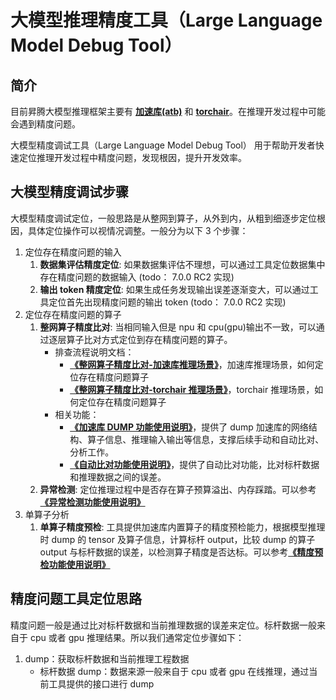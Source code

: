 # 大模型推理精度工具（Large Language Model Debug Tool）

## 简介

目前昇腾大模型推理框架主要有 [**加速库(atb)**](../glossary/README.md#at-Ascend-Transformer-Boost) 和 [**torchair**](../glossary/README.md#torchairtorch-图模式)。在推理开发过程中可能会遇到精度问题。

大模型精度调试工具（Large Language Model Debug Tool） 用于帮助开发者快速定位推理开发过程中精度问题，发现根因，提升开发效率。

## 大模型精度调试步骤

大模型精度调试定位，一般思路是从整网到算子，从外到内，从粗到细逐步定位根因，具体定位操作可以视情况调整。一般分为以下 3 个步骤：

1. 定位存在精度问题的输入
   1. **数据集评估精度定位**: 如果数据集评估不理想，可以通过工具定位数据集中存在精度问题的数据输入 (todo： 7.0.0 RC2 实现)
   2. **输出 token 精度定位**: 如果生成任务发现输出误差逐渐变大，可以通过工具定位首先出现精度问题的输出 token (todo： 7.0.0 RC2 实现)
2. 定位存在精度问题的算子
   1. **整网算子精度比对**: 当相同输入但是 npu 和 cpu(gpu)输出不一致，可以通过逐层算子比对方式定位到存在精度问题的算子。
      - 排查流程说明文档：
        - [**《整网算子精度比对-加速库推理场景》**](./整网算子精度比对-加速库推理场景.md)，加速库推理场景，如何定位存在精度问题算子
        - [**《整网算子精度比对-torchair 推理场景》**](./整网算子精度比对-torchair推理场景.md)，torchair 推理场景，如何定位存在精度问题算子
      - 相关功能：
        - [**《加速库 DUMP 功能使用说明》**](./加速库DUMP功能使用说明.md)，提供了 dump 加速库的网络结构、算子信息、推理输入输出等信息，支撑后续手动和自动比对、分析工作。
        - [**《自动比对功能使用说明》**](./自动比对功能使用说明.md)，提供了自动比对功能，比对标杆数据和推理数据之间的误差。
   2. **异常检测**: 定位推理过程中是否存在算子预算溢出、内存踩踏。可以参考[**《异常检测功能使用说明》**](异常检测功能使用说明.md)
3. 单算子分析
   1. **单算子精度预检**: 工具提供加速库内置算子的精度预检能力，根据模型推理时 dump 的 tensor 及算子信息，计算标杆 output，比较 dump 的算子 output 与标杆数据的误差，以检测算子精度是否达标。可以参考[**《精度预检功能使用说明》**](精度预检功能使用说明.md)

## 精度问题工具定位思路

精度问题一般是通过比对标杆数据和当前推理数据的误差来定位。标杆数据一般来自于 cpu 或者 gpu 推理结果。所以我们通常定位步骤如下：

1. dump：获取标杆数据和当前推理工程数据
   - 标杆数据 dump：数据来源一般来自于 cpu 或者 gpu 在线推理，通过当前工具提供的接口进行 dump
